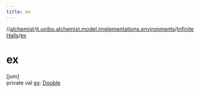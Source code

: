 ```yaml
---
title: ex
---
```

//[alchemist](../../../index.html)/[it.unibo.alchemist.model.implementations.environments](../index.html)/[InfiniteHalls](index.html)/[ex](ex.html)



# ex



[jvm]\
private val [ex](ex.html): [Double](https://kotlinlang.org/api/latest/jvm/stdlib/kotlin/-double/index.html)




